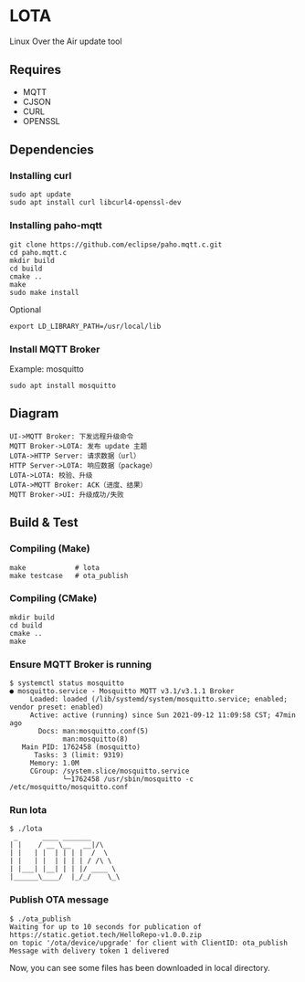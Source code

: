 # LOTA

Linux Over the Air update tool



## Requires

- MQTT
- CJSON
- CURL
- OPENSSL



## Dependencies

### Installing curl

```shell
sudo apt update
sudo apt install curl libcurl4-openssl-dev
```

### Installing paho-mqtt

```shell
git clone https://github.com/eclipse/paho.mqtt.c.git
cd paho.mqtt.c
mkdir build
cd build
cmake ..
make
sudo make install
```

Optional

```shell
export LD_LIBRARY_PATH=/usr/local/lib
```

### Install MQTT Broker

Example: mosquitto

```shell
sudo apt install mosquitto
```



## Diagram

```sequence
UI->MQTT Broker: 下发远程升级命令
MQTT Broker->LOTA: 发布 update 主题
LOTA->HTTP Server: 请求数据（url）
HTTP Server->LOTA: 响应数据（package）
LOTA->LOTA: 校验、升级
LOTA->MQTT Broker: ACK（进度、结果）
MQTT Broker->UI: 升级成功/失败
```



## Build & Test

### Compiling (Make)

```shell
make            # lota
make testcase   # ota_publish
```

### Compiling (CMake)

```shell
mkdir build
cd build
cmake ..
make
```

### Ensure MQTT Broker is running

```shell
$ systemctl status mosquitto
● mosquitto.service - Mosquitto MQTT v3.1/v3.1.1 Broker
     Loaded: loaded (/lib/systemd/system/mosquitto.service; enabled; vendor preset: enabled)
     Active: active (running) since Sun 2021-09-12 11:09:58 CST; 47min ago
       Docs: man:mosquitto.conf(5)
             man:mosquitto(8)
   Main PID: 1762458 (mosquitto)
      Tasks: 3 (limit: 9319)
     Memory: 1.0M
     CGroup: /system.slice/mosquitto.service
             └─1762458 /usr/sbin/mosquitto -c /etc/mosquitto/mosquitto.conf
```

### Run lota

```shell
$ ./lota 
 _      ____ _______         
| |    / __ \__   __|/\    
| |   | |  | | | |  /  \    
| |   | |  | | | | / /\ \  
| |___| |__| | | |/ ____ \  
|______\____/  |_/_/    \_\ 

```

### Publish OTA message

```shell
$ ./ota_publish 
Waiting for up to 10 seconds for publication of https://static.getiot.tech/HelloRepo-v1.0.0.zip
on topic '/ota/device/upgrade' for client with ClientID: ota_publish
Message with delivery token 1 delivered
```

Now, you can see some files has been downloaded in local directory.